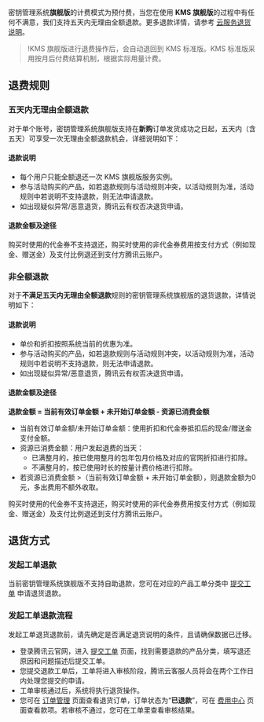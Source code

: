 
密钥管理系统**旗舰版**的计费模式为预付费，当您在使用 **KMS 旗舰版**的过程中有任何不满意，我们支持五天内无理由全额退款。更多退款详情，请参考 [云服务退货说明](https://cloud.tencent.com/document/product/555/7440)。
>!KMS 旗舰版进行退费操作后，会自动退回到 KMS 标准版。KMS 标准版采用按月后付费结算机制，根据实际用量计费。

## 退费规则

### 五天内无理由全额退款

对于单个账号，密钥管理系统旗舰版支持在**新购**订单发货成功之日起，五天内（含五天）可享受一次无理由全额退款机会，详细说明如下：

#### 退款说明

- 每个用户只能全额退还一次 KMS 旗舰版服务实例。
- 参与活动购买的产品，如若退款规则与活动规则冲突，以活动规则为准，活动规则中若说明不支持退款，则无法申请退款。
- 如出现疑似异常/恶意退货，腾讯云有权否决退货申请。

#### 退款金额及途径

购买时使用的代金券不支持退还，购买时使用的非代金券费用按支付方式（例如现金、赠送金）及支付比例退还到支付方腾讯云账户。

### 非全额退款

对于**不满足五天内无理由全额退款**规则的密钥管理系统旗舰版的退货退款，详情说明如下：

#### 退款说明

- 单价和折扣按照系统当前的优惠为准。
- 参与活动购买的产品，如若退款规则与活动规则冲突，以活动规则为准，活动规则中若说明不支持退款，则无法申请退款。
- 如出现疑似异常/恶意退货，腾讯云有权否决退货申请。

#### 退款金额及途径

**退款金额 = 当前有效订单金额 + 未开始订单金额 - 资源已消费金额**

- 当前有效订单金额/未开始订单金额：使用折扣和代金券抵扣后的现金/赠送金支付金额。
- 资源已消费金额：用户发起退费的当天：
  - 已满整月的，按已使用整月的包年包月价格及对应的官网折扣进行扣除。
  - 不满整月的，按已使用时长的按量计费价格进行扣除。
- 若资源已消费金额 >（当前有效订单金额 + 未开始订单金额），则退款金额为0元，多出费用不额外收取。

购买时使用的代金券不支持退还，购买时使用的非代金券费用按支付方式（例如现金、赠送金）及支付比例退还到支付方腾讯云账户。

## 退货方式

### 发起工单退款

当前密钥管理系统旗舰版不支持自助退款，您可在对应的产品工单分类中 [提交工单](https://console.cloud.tencent.com/workorder/category) 申请退货退款。

### 发起工单退款流程

发起工单退货退款前，请先确定是否满足退货说明的条件，且请确保数据已迁移。

- 登录腾讯云官网，进入 [提交工单](https://console.cloud.tencent.com/workorder/category) 页面，找到需要退款的产品分类，填写退还原因和问题描述后提交工单。
- 您提交退款工单后，工单将进入审核阶段，腾讯云客服人员将会在两个工作日内处理您提交的申请。
- 工单审核通过后，系统将执行退货操作。
- 您可在 [订单管理](https://console.cloud.tencent.com/deal) 页面查看退货订单，订单状态为“**已退款**”，可在 [费用中心](https://console.cloud.tencent.com/account) 页面查看款项。若审核不通过，您可在工单里查看审核结果。


